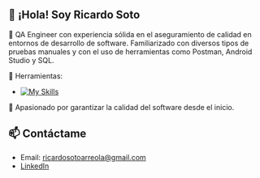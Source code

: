 ## 👋 ¡Hola! Soy Ricardo Soto

🎯 QA Engineer con experiencia sólida en el aseguramiento de calidad en entornos de desarrollo de software. Familiarizado con diversos tipos de pruebas manuales y con el uso de herramientas como Postman, Android Studio y SQL.

🔧 Herramientas:
- [![My Skills](https://skillicons.dev/icons?i=js,html,css,wasm)](https://skillicons.dev)

🚀 Apasionado por garantizar la calidad del software desde el inicio.



## 📫 Contáctame
- Email: ricardosotoarreola@gmail.com
- [LinkedIn](https://www.linkedin.com/in/ricardo-soto-arreola-bnt99)

